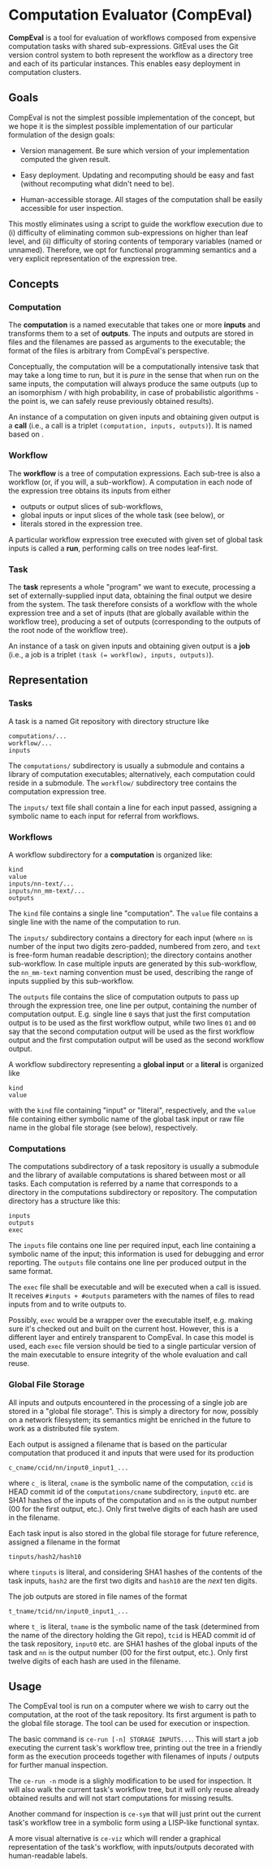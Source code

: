 Computation Evaluator (CompEval)
================================

**CompEval** is a tool for evaluation of workflows composed from expensive
computation tasks with shared sub-expressions. GitEval uses the Git
version control system to both represent the workflow as a directory tree
and each of its particular instances. This enables easy deployment in
computation clusters.

Goals
-----

CompEval is not the simplest possible implementation of the concept,
but we hope it is the simplest possible implementation of our particular
formulation of the design goals:

* Version management. Be sure which version of your implementation
  computed the given result.

* Easy deployment. Updating and recomputing should be easy and fast
  (without recomputing what didn't need to be).

* Human-accessible storage. All stages of the computation shall be
  easily accessible for user inspection.

This mostly eliminates using a script to guide the workflow execution due
to (i) difficulty of eliminating common sub-expressions on higher than
leaf level, and (ii) difficulty of storing contents of temporary variables
(named or unnamed). Therefore, we opt for functional programming semantics
and a very explicit representation of the expression tree.


Concepts
--------

### Computation ###

The **computation** is a named executable that takes one or more
**inputs** and transforms them to a set of **outputs**. The inputs and
outputs are stored in files and the filenames are passed as arguments to
the executable; the format of the files is arbitrary from CompEval's
perspective.

Conceptually, the computation will be a computationally intensive task
that may take a long time to run, but it is _pure_ in the sense that when
run on the same inputs, the computation will always produce the same
outputs (up to an isomorphism / with high probability, in case of
probabilistic algorithms - the point is, we can safely reuse previously
obtained results).

An instance of a computation on given inputs and obtaining given output
is a **call** (i.e., a call is a triplet `(computation, inputs, outputs)`).
It is named based on .

### Workflow ###

The **workflow** is a tree of computation expressions. Each sub-tree
is also a workflow (or, if you will, a sub-workflow). A computation
in each node of the expression tree obtains its inputs from either

* outputs or output slices of sub-workflows,
* global inputs or input slices of the whole task (see below), or
* literals stored in the expression tree.

A particular workflow expression tree executed with given set of global task
inputs is called a **run**, performing calls on tree nodes leaf-first.

### Task ###

The **task** represents a whole "program" we want to execute, processing
a set of externally-supplied input data, obtaining the final output we
desire from the system. The task therefore consists of a workflow with
the whole expression tree and a set of inputs (that are globally available
within the workflow tree), producing a set of outputs (corresponding to
the outputs of the root node of the workflow tree).

An instance of a task on given inputs and obtaining given output
is a **job** (i.e., a job is a triplet `(task (= workflow), inputs, outputs)`).


Representation
--------------

### Tasks ###

A task is a named Git repository with directory structure like

	computations/...
	workflow/...
	inputs

The `computations/` subdirectory is usually a submodule and contains
a library of computation executables; alternatively, each computation
could reside in a submodule.  The `workflow/` subdirectory tree
contains the computation expression tree.

The `inputs/` text file shall contain a line for each input passed,
assigning a symbolic name to each input for referral from workflows.

### Workflows ###

A workflow subdirectory for a **computation** is organized like:

	kind
	value
	inputs/nn-text/...
	inputs/nn_mm-text/...
	outputs

The `kind` file contains a single line "computation".  The `value` file
contains a single line with the name of the computation to run.

The `inputs/` subdirectory contains a directory for each input
(where `nn` is number of the input two digits zero-padded, numbered from
zero, and `text` is free-form human readable description); the directory
contains another sub-workflow. In case multiple inputs are generated by
this sub-workflow, the `nn_mm-text` naming convention must be used,
describing the range of inputs supplied by this sub-workflow.

The `outputs` file contains the slice of computation outputs to pass
up through the expression tree, one line per output, containing the
number of computation output. E.g. single line `0` says that just
the first computation output is to be used as the first workflow output,
while two lines `01` and `00` say that the second computation output
will be used as the first workflow output and the first computation
output will be used as the second workflow output.

A workflow subdirectory representing a **global input** or a **literal**
is organized like

	kind
	value

with the `kind` file containing "input" or "literal", respectively,
and the `value` file containing either symbolic name of the global
task input or raw file name in the global file storage (see below),
respectively.

### Computations ###

The computations subdirectory of a task repository is usually a
submodule and the library of available computations is shared between
most or all tasks. Each computation is referred by a name that
corresponds to a directory in the computations subdirectory or repository.
The computation directory has a structure like this:

	inputs
	outputs
	exec

The `inputs` file contains one line per required input, each line
containing a symbolic name of the input; this information is used
for debugging and error reporting. The `outputs` file contains one
line per produced output in the same format.

The `exec` file shall be executable and will be executed when
a call is issued. It receives `#inputs + #outputs` parameters
with the names of files to read inputs from and to write outputs to.

Possibly, `exec` would be a wrapper over the executable itself,
e.g. making sure it's checked out and built on the current host.
However, this is a different layer and entirely transparent to
CompEval. In case this model is used, each `exec` file version
should be tied to a single particular version of the main executable
to ensure integrity of the whole evaluation and call reuse.

### Global File Storage ###

All inputs and outputs encountered in the processing of a single job
are stored in a "global file storage". This is simply a directory
for now, possibly on a network filesystem; its semantics might be
enriched in the future to work as a distributed file system.

Each output is assigned a filename that is based on the particular
computation that produced it and inputs that were used for its
production

	c_cname/ccid/nn/input0_input1_...

where `c_` is literal, `cname` is the symbolic name of the computation,
`ccid` is HEAD commit id of the `computations/cname` subdirectory, `input0`
etc. are SHA1 hashes of the inputs of the computation and `nn` is the
output number (00 for the first output, etc.). Only first twelve digits
of each hash are used in the filename.

Each task input is also stored in the global file storage for future
reference, assigned a filename in the format

	tinputs/hash2/hash10

where `tinputs` is literal, and considering SHA1 hashes of the contents
of the task inputs, `hash2` are the first two digits and `hash10` are
the _next_ ten digits.

The job outputs are stored in file names of the format

	t_tname/tcid/nn/input0_input1_...

where `t_` is literal, `tname` is the symbolic name of the task
(determined from the name of the directory holding the Git repo),
`tcid` is HEAD commit id of the task repository, `input0` etc. are SHA1
hashes of the global inputs of the task and `nn` is the output number
(00 for the first output, etc.). Only first twelve digits of each hash
are used in the filename.


Usage
-----

The CompEval tool is run on a computer where we wish to carry out the
computation, at the root of the task repository. Its first argument
is path to the global file storage. The tool can be used for execution
or inspection.

The basic command is `ce-run [-n] STORAGE INPUTS...`. This will
start a job executing the current task's workflow tree, printing out
the tree in a friendly form as the execution proceeds together with
filenames of inputs / outputs for further manual inspection.

The `ce-run -n` mode is a slighly modification to be used for
inspection. It will also walk the current task's workflow tree, but
it will only reuse already obtained results and will not start
computations for missing results.

Another command for inspection is `ce-sym` that will just
print out the current task's workflow tree in a symbolic form using
a LISP-like functional syntax.

A more visual alternative is `ce-viz` which will render a graphical
representation of the task's workflow, with inputs/outputs decorated
with human-readable labels.
